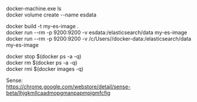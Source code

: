 docker-machine.exe ls  
docker volume create --name esdata  

docker build -t my-es-image .  
docker run --rm -p 9200:9200 -v esdata:/elasticsearch/data my-es-image  
docker run --rm -p 9200:9200 -v /c/Users/<user>/docker-data:/elasticsearch/data my-es-image  

docker stop $(docker ps -a -q)  
docker rm $(docker ps -a -q)  
docker rmi $(docker images -q)  

Sense:  
https://chrome.google.com/webstore/detail/sense-beta/lhjgkmllcaadmopgmanpapmpjgmfcfig
